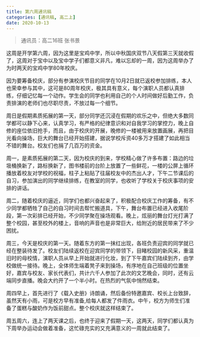 ```yaml
---
title: 第六周通讯稿
categories: [通讯稿, 高二上]
date: 2020-10-13
---
```


> 通讯员：高二16班 张书景

这周是开学第六周，因为这里是宝鸡中学，所以中秋国庆双节八天假第三天就收假了，这周对于宝中以及宝中学子们都意义非凡，难以忘却的一周，因为这周举办了为时两天的宝鸡中学80年校庆。

因为要筹备校庆，部分有参演校庆节目的同学在10月2日就已返校参加排练，本人也荣幸参与其中，这可是80周年校庆，极其具有意义，每个演职人员都认真排练，仔细记忆每一个动作。学生会的同学也利用自己的个人时间做好后勤工作，负责排演的老师们也尽职尽责，不放过每一个细节。

周日是假期素质拓展的第一天，部分同学还沉浸在假期的欢乐之中，但绝大多数同学都可以静下心来，认真学习，有严格的纪律意识和对自我学习的掌控力，晚上自修的座位依旧抢手，而且，由于校庆的开展，晚修的一楼被用来放置画展，再把目光看向操场，巨大的舞台已经开始搭建，据说学校斥资40多万才搭建了如此相当不错的舞台。校友们也捐了几百万的资金。

周一，是素质拓展的第二天，因为校庆的到来，学校精心做了许多布置：路边的垃圾桶换新了，路标换新了，图书楼前的台阶上放置了一些鲜花，一楼的公屏上循环播放着校友对学校的祝福，柱子上粘贴了往届校友中的杰出人才，下午二节课后的自习，参加演出的同学继续排练，在教室的同学，也收听了学校关于校庆事项的安排的讲话。

周二，随着校庆的逼近，同学们也都兴奋起来了，积极配合校庆工作的筹备，有不少同学都牺牲了自己的自习时间去帮忙搬道具，下午，舞台布置已经进入收尾阶段，第一次彩排已经开始，不少同学聚在操场观看。晚上，炫丽的舞台灯光打满了整个校园，甚至校外的楼上，音响的声音也是非常巨大，给附近的居民带来了不少困扰。

周三，今天是校庆的第一天。随着东方的第一抹红出现，各班负责迎宾的同学就已经在整装待发了。校友们陆续返校在迎宾同学的带领下，目睹校园的新风采，重温旧时的母校情，演职人员从早上开始就进行化妆，到了下午嘉宾们陆续到齐，由学校做统一接待。晚上，全体师生端着凳子来到操场，有序地在自己班级的位置坐好，嘉宾与校友、家长代表们，共计六千人参加了此次的文艺晚会，同时，还有云端同步直播。晚会大约开了一个半小时。在热烈的气氛中悄然结束。

周四早上，首先进行了《载入史册》诗朗诵，然后备份特邀嘉宾、校长上台致辞，虽然天有小雨，可是校方早有准备,给每人都发了件雨衣。中午，校方为师生们准备了蛋糕与酸奶作为饭前甜点。整个校庆就这样结束了。

周五周六，连上了两天课之后，也终于迎来了假期一天，这两天，同学们都认真为下周举办运动会做着准备，这忙碌充实的又充满意义的一周就此结束了。
